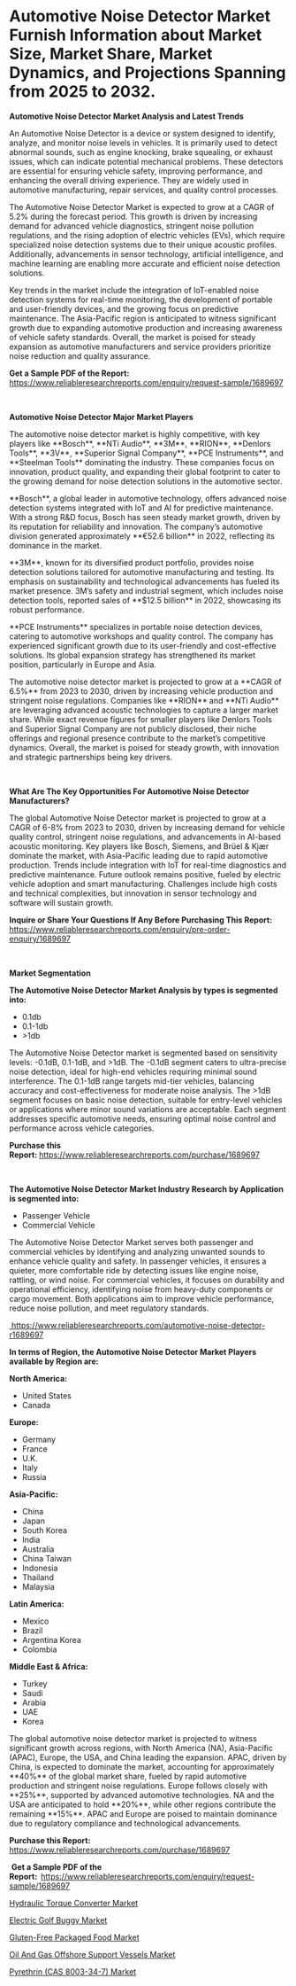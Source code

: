<p><h1>Automotive Noise Detector Market Furnish Information about Market Size, Market Share, Market Dynamics, and Projections Spanning from 2025 to 2032.</h1></p><p><strong>Automotive Noise Detector Market Analysis and Latest Trends</strong></p>
<p><p>An Automotive Noise Detector is a device or system designed to identify, analyze, and monitor noise levels in vehicles. It is primarily used to detect abnormal sounds, such as engine knocking, brake squealing, or exhaust issues, which can indicate potential mechanical problems. These detectors are essential for ensuring vehicle safety, improving performance, and enhancing the overall driving experience. They are widely used in automotive manufacturing, repair services, and quality control processes.</p><p>The Automotive Noise Detector Market is expected to grow at a CAGR of 5.2% during the forecast period. This growth is driven by increasing demand for advanced vehicle diagnostics, stringent noise pollution regulations, and the rising adoption of electric vehicles (EVs), which require specialized noise detection systems due to their unique acoustic profiles. Additionally, advancements in sensor technology, artificial intelligence, and machine learning are enabling more accurate and efficient noise detection solutions.</p><p>Key trends in the market include the integration of IoT-enabled noise detection systems for real-time monitoring, the development of portable and user-friendly devices, and the growing focus on predictive maintenance. The Asia-Pacific region is anticipated to witness significant growth due to expanding automotive production and increasing awareness of vehicle safety standards. Overall, the market is poised for steady expansion as automotive manufacturers and service providers prioritize noise reduction and quality assurance.</p></p>
<p><strong>Get a Sample PDF of the Report:&nbsp;</strong> <a href="https://www.reliableresearchreports.com/enquiry/request-sample/1689697?utm_campaign=112&utm_medium=2&utm_source=Github&utm_content=ia&utm_term=22012025&utm_id=automotive-noise-detector">https://www.reliableresearchreports.com/enquiry/request-sample/1689697</a></p>
<p>&nbsp;</p>
<p><strong>Automotive Noise Detector Major Market Players</strong></p>
<p><p>The automotive noise detector market is highly competitive, with key players like **Bosch**, **NTi Audio**, **3M**, **RION**, **Denlors Tools**, **3V**, **Superior Signal Company**, **PCE Instruments**, and **Steelman Tools** dominating the industry. These companies focus on innovation, product quality, and expanding their global footprint to cater to the growing demand for noise detection solutions in the automotive sector.</p><p>**Bosch**, a global leader in automotive technology, offers advanced noise detection systems integrated with IoT and AI for predictive maintenance. With a strong R&D focus, Bosch has seen steady market growth, driven by its reputation for reliability and innovation. The company’s automotive division generated approximately **€52.6 billion** in 2022, reflecting its dominance in the market.</p><p>**3M**, known for its diversified product portfolio, provides noise detection solutions tailored for automotive manufacturing and testing. Its emphasis on sustainability and technological advancements has fueled its market presence. 3M’s safety and industrial segment, which includes noise detection tools, reported sales of **$12.5 billion** in 2022, showcasing its robust performance.</p><p>**PCE Instruments** specializes in portable noise detection devices, catering to automotive workshops and quality control. The company has experienced significant growth due to its user-friendly and cost-effective solutions. Its global expansion strategy has strengthened its market position, particularly in Europe and Asia.</p><p>The automotive noise detector market is projected to grow at a **CAGR of 6.5%** from 2023 to 2030, driven by increasing vehicle production and stringent noise regulations. Companies like **RION** and **NTi Audio** are leveraging advanced acoustic technologies to capture a larger market share. While exact revenue figures for smaller players like Denlors Tools and Superior Signal Company are not publicly disclosed, their niche offerings and regional presence contribute to the market’s competitive dynamics. Overall, the market is poised for steady growth, with innovation and strategic partnerships being key drivers.</p></p>
<p>&nbsp;</p>
<p><strong>What Are The Key Opportunities For Automotive Noise Detector Manufacturers?</strong></p>
<p><p>The global Automotive Noise Detector market is projected to grow at a CAGR of 6-8% from 2023 to 2030, driven by increasing demand for vehicle quality control, stringent noise regulations, and advancements in AI-based acoustic monitoring. Key players like Bosch, Siemens, and Brüel & Kjær dominate the market, with Asia-Pacific leading due to rapid automotive production. Trends include integration with IoT for real-time diagnostics and predictive maintenance. Future outlook remains positive, fueled by electric vehicle adoption and smart manufacturing. Challenges include high costs and technical complexities, but innovation in sensor technology and software will sustain growth.</p></p>
<p><strong>Inquire or Share Your Questions If Any Before Purchasing This Report:</strong> <a href="https://www.reliableresearchreports.com/enquiry/pre-order-enquiry/1689697?utm_campaign=112&utm_medium=2&utm_source=Github&utm_content=ia&utm_term=22012025&utm_id=automotive-noise-detector">https://www.reliableresearchreports.com/enquiry/pre-order-enquiry/1689697</a></p>
<p>&nbsp;</p>
<p><strong>Market Segmentation</strong></p>
<p><strong>The Automotive Noise Detector Market Analysis by types is segmented into:</strong></p>
<p><ul><li>0.1db</li><li>0.1-1db</li><li>>1db</li></ul></p>
<p><p>The Automotive Noise Detector market is segmented based on sensitivity levels: -0.1dB, 0.1-1dB, and >1dB. The -0.1dB segment caters to ultra-precise noise detection, ideal for high-end vehicles requiring minimal sound interference. The 0.1-1dB range targets mid-tier vehicles, balancing accuracy and cost-effectiveness for moderate noise analysis. The >1dB segment focuses on basic noise detection, suitable for entry-level vehicles or applications where minor sound variations are acceptable. Each segment addresses specific automotive needs, ensuring optimal noise control and performance across vehicle categories.</p></p>
<p><strong>Purchase this Report:&nbsp;</strong><a href="https://www.reliableresearchreports.com/purchase/1689697?utm_campaign=112&utm_medium=2&utm_source=Github&utm_content=ia&utm_term=22012025&utm_id=automotive-noise-detector">https://www.reliableresearchreports.com/purchase/1689697</a></p>
<p>&nbsp;</p>
<p><strong>The Automotive Noise Detector Market Industry Research by Application is segmented into:</strong></p>
<p><ul><li>Passenger Vehicle</li><li>Commercial Vehicle</li></ul></p>
<p><p>The Automotive Noise Detector Market serves both passenger and commercial vehicles by identifying and analyzing unwanted sounds to enhance vehicle quality and safety. In passenger vehicles, it ensures a quieter, more comfortable ride by detecting issues like engine noise, rattling, or wind noise. For commercial vehicles, it focuses on durability and operational efficiency, identifying noise from heavy-duty components or cargo movement. Both applications aim to improve vehicle performance, reduce noise pollution, and meet regulatory standards.</p></p>
<p><a href="https://www.reliableresearchreports.com/automotive-noise-detector-r1689697?utm_campaign=112&utm_medium=2&utm_source=Github&utm_content=ia&utm_term=22012025&utm_id=automotive-noise-detector">&nbsp;https://www.reliableresearchreports.com/automotive-noise-detector-r1689697</a></p>
<p><strong>In terms of Region, the Automotive Noise Detector Market Players available by Region are:</strong></p>
<p>
    <p> <strong> North America: </strong>
        <ul>
            <li>United States</li>
            <li>Canada</li>
        </ul>
        </p> 
    <p> <strong> Europe: </strong>
        <ul>
            <li>Germany</li>
            <li>France</li>
            <li>U.K.</li>
            <li>Italy</li>
            <li>Russia</li>
        </ul>
        </p> 
    <p> <strong> Asia-Pacific: </strong>
        <ul>
            <li>China</li>
            <li>Japan</li>
            <li>South Korea</li>
            <li>India</li>
            <li>Australia</li>
            <li>China Taiwan</li>
            <li>Indonesia</li>
            <li>Thailand</li>
            <li>Malaysia</li>
        </ul>
        </p> 
    <p> <strong> Latin America: </strong>
        <ul>
            <li>Mexico</li>
            <li>Brazil</li>
            <li>Argentina Korea</li>
            <li>Colombia</li>
        </ul>
        </p> 
    <p> <strong> Middle East & Africa: </strong>
        <ul>
            <li>Turkey</li>
            <li>Saudi</li>
            <li>Arabia</li>
            <li>UAE</li>
            <li>Korea</li>
        </ul>
    </p>
    </p>
<p><p>The global automotive noise detector market is projected to witness significant growth across regions, with North America (NA), Asia-Pacific (APAC), Europe, the USA, and China leading the expansion. APAC, driven by China, is expected to dominate the market, accounting for approximately **40%** of the global market share, fueled by rapid automotive production and stringent noise regulations. Europe follows closely with **25%**, supported by advanced automotive technologies. NA and the USA are anticipated to hold **20%**, while other regions contribute the remaining **15%**. APAC and Europe are poised to maintain dominance due to regulatory compliance and technological advancements.</p></p>
<p><strong>Purchase this Report: </strong><a href="https://www.reliableresearchreports.com/purchase/1689697?utm_campaign=112&utm_medium=2&utm_source=Github&utm_content=ia&utm_term=22012025&utm_id=automotive-noise-detector">https://www.reliableresearchreports.com/purchase/1689697</a></p>
<p>&nbsp;<strong>Get a Sample PDF of the Report:&nbsp;&nbsp;</strong><a href="https://www.reliableresearchreports.com/enquiry/request-sample/1689697?utm_campaign=112&utm_medium=2&utm_source=Github&utm_content=ia&utm_term=22012025&utm_id=automotive-noise-detector">https://www.reliableresearchreports.com/enquiry/request-sample/1689697</a></p>
<p><strong></strong></p>
<p><p><a href="https://github.com/klindsey95/Market-Research-Report-List-1/blob/main/hydraulic-torque-converter-market.md?utm_campaign=112&utm_medium=2&utm_source=Github&utm_content=ia&utm_term=22012025&utm_id=automotive-noise-detector">Hydraulic Torque Converter Market</a></p><p><a href="https://github.com/delindacallegari68/Market-Research-Report-List-1/blob/main/electric-golf-buggy-market.md?utm_campaign=112&utm_medium=2&utm_source=Github&utm_content=ia&utm_term=22012025&utm_id=automotive-noise-detector">Electric Golf Buggy Market</a></p><p><a href="https://www.linkedin.com/pulse/gluten-free-packaged-food-market-report-demographics-target-qohec?utm_campaign=112&utm_medium=2&utm_source=Github&utm_content=ia&utm_term=22012025&utm_id=automotive-noise-detector">Gluten-Free Packaged Food Market</a></p><p><a href="https://www.linkedin.com/pulse/oil-gas-offshore-support-vessels-market-research-2025-2032-growth-1oezf?utm_campaign=112&utm_medium=2&utm_source=Github&utm_content=ia&utm_term=22012025&utm_id=automotive-noise-detector">Oil And Gas Offshore Support Vessels Market</a></p><p><a href="https://www.linkedin.com/pulse/detailed-insights-competitive-landscape-pyrethrin-cas-8003-34-7-yf6re?utm_campaign=112&utm_medium=2&utm_source=Github&utm_content=ia&utm_term=22012025&utm_id=automotive-noise-detector">Pyrethrin (CAS 8003-34-7) Market</a></p></p>